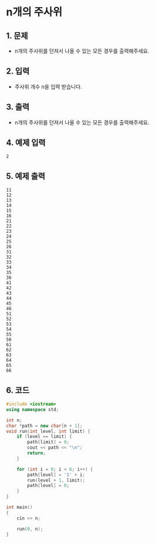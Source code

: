 # n개의 주사위

## 1. 문제

- n개의 주사위를 던져서 나올 수 있는 모든 경우를 출력해주세요.

## 2. 입력

- 주사위 개수 n을 입력 받습니다.

## 3. 출력
- n개의 주사위를 던져서 나올 수 있는 모든 경우를 출력해주세요.

## 4. 예제 입력
```
2
```

## 5. 예제 출력
```
11
12
13
14
15
16
21
22
23
24
25
26
31
32
33
34
35
36
41
42
43
44
45
46
51
52
53
54
55
56
61
62
63
64
65
66
```

## 6. 코드
```c++
#include <iostream>
using namespace std;

int n;
char *path = new char[n + 1];
void run(int level, int limit) {
	if (level == limit) {
		path[limit] = 0;
		cout << path << "\n";
		return;
	}

	for (int i = 0; i < 6; i++) {
		path[level] = '1' + i;
		run(level + 1, limit);
		path[level] = 0;
	}
}

int main()
{
	cin >> n;

	run(0, n);
}
```
